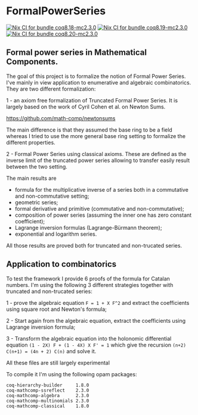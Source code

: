 # FormalPowerSeries

[![Nix CI for bundle
coq8.18-mc2.3.0](https://github.com/hivert/FormalPowerSeries/actions/workflows/nix-action-coq8.18-mc2.3.0.yml/badge.svg)](https://github.com/hivert/FormalPowerSeries/actions/workflows/nix-action-coq8.18-mc2.3.0.yml) [![Nix CI for bundle coq8.19-mc2.3.0](https://github.com/hivert/FormalPowerSeries/actions/workflows/nix-action-coq8.19-mc2.3.0.yml/badge.svg)](https://github.com/hivert/FormalPowerSeries/actions/workflows/nix-action-coq8.19-mc2.3.0.yml) [![Nix CI for bundle coq8.20-mc2.3.0](https://github.com/hivert/FormalPowerSeries/actions/workflows/nix-action-coq8.20-mc2.3.0.yml/badge.svg)](https://github.com/hivert/FormalPowerSeries/actions/workflows/nix-action-coq8.20-mc2.3.0.yml)

## Formal power series in Mathematical Components.

The goal of this project is to formalize the notion of Formal Power
Series. I've mainly in view application to enumerative and algebraic
combinatorics. They are two different formalization:

1 - an axiom free formalization of Truncated Formal Power Series. It is
largely based on the work of Cyril Cohen et al. on Newton Sums.

   https://github.com/math-comp/newtonsums

The main difference is that they assumed the base ring to be a field whereas I
tried to use the more general base ring setting to formalize the different
properties.

2 - Formal Power Series using classical axioms. These are defined as the
inverse limit of the truncated power series allowing to transfer easily result
between the two setting.

The main results are
- formula for the multiplicative inverse of a series both in a commutative and
  non-commutative setting;
- geometric series;
- formal derivative and primitive (commutative and non-commutative);
- composition of power series (assuming the inner one has zero constant
  coefficient);
- Lagrange inversion formulas (Lagrange-Bürmann theorem);
- exponential and logarithm series.

All those results are proved both for truncated and non-trucated series.


## Application to combinatorics

To test the framework I provide 6 proofs of the formula for Catalan
numbers. I'm using the following 3 different strategies together with
truncated and non-trucated series:

1 - prove the algebraic equation `F = 1 + X F^2` and extract the
coefficients using square root and Newton's formula;

2 - Start again from the algebraic equation, extract the coefficients
using Lagrange inversion formula;

3 - Transform the algebraic equation into the holonomic differential equation
 `(1 - 2X) F + (1 - 4X) X F' = 1` which give the recursion
 `(n+2) C(n+1) = (4n + 2) C(n)` and solve it.


All these files are still largely experimental

To compile it I'm using the following opam packages:
```
coq-hierarchy-builder     1.8.0
coq-mathcomp-ssreflect    2.3.0
coq-mathcomp-algebra      2.3.0
coq-mathcomp-multinomials 2.3.0
coq-mathcomp-classical    1.8.0
```

